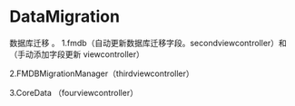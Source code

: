 # DataMigration
数据库迁移 。
1.fmdb（自动更新数据库迁移字段。secondviewcontroller）和（手动添加字段更新  viewcontroller）

2.FMDBMigrationManager（thirdviewcontroller）   

3.CoreData （fourviewcontroller）
